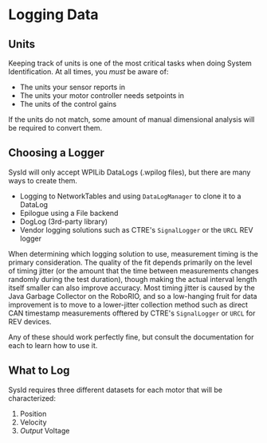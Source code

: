 # Logging Data

## Units

Keeping track of units is one of the most critical tasks when doing System Identification. At all times, you *must* be aware of:

- The units your sensor reports in
- The units your motor controller needs setpoints in
- The units of the control gains

If the units do not match, some amount of manual dimensional analysis will be required to convert them.

## Choosing a Logger

SysId will only accept WPILib DataLogs (.wpilog files), but there are many ways to create them.

* Logging to NetworkTables and using `DataLogManager` to clone it to a DataLog
* Epilogue using a File backend
* DogLog (3rd-party library)
* Vendor logging solutions such as CTRE's `SignalLogger` or the `URCL` REV logger

When determining which logging solution to use, measurement timing is the primary consideration. The quality of the fit depends primarily on the level of timing jitter (or the amount that the time between measurements changes randomly during the test duration), though making the actual interval length itself smaller can also improve accuracy. Most timing jitter is caused by the Java Garbage Collector on the RoboRIO, and so a low-hanging fruit for data improvement is to move to a lower-jitter collection method such as direct CAN timestamp measurements offtered by CTRE's `SignalLogger` or `URCL` for REV devices.

Any of these should work perfectly fine, but consult the documentation for each to learn how to use it.

## What to Log

SysId requires three different datasets for each motor that will be characterized:

1. Position
2. Velocity
3. *Output* Voltage